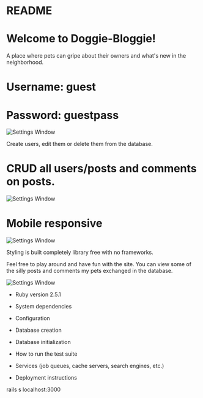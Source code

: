 # README

# Welcome to Doggie-Bloggie! 
A place where pets can gripe about their owners and what's new in the neighborhood.
# Username: guest 
# Password: guestpass

![Settings Window](https://res.cloudinary.com/angelrodriguez/image/upload/v1544124872/Screen_Shot_2018-12-06_at_2.33.27_PM.png)


Create users, edit them or delete them from the database.

# CRUD all users/posts and comments on posts.

![Settings Window](https://res.cloudinary.com/angelrodriguez/image/upload/v1544199402/Screen_Shot_2018-12-07_at_11.11.25_AM.png)

# Mobile responsive

![Settings Window](https://res.cloudinary.com/angelrodriguez/image/upload/v1544199402/Screen_Shot_2018-12-07_at_11.07.28_AM.png)

Styling is built completely library free with no frameworks. 

Feel free to play around and have fun with the site. You can view some of the silly posts and comments my pets exchanged in the database. 


![Settings Window](https://res.cloudinary.com/angelrodriguez/image/upload/v1544199402/Screen_Shot_2018-12-07_at_11.09.18_AM.png)

* Ruby version
2.5.1

* System dependencies

* Configuration

* Database creation

* Database initialization

* How to run the test suite

* Services (job queues, cache servers, search engines, etc.)

* Deployment instructions

rails s
localhost:3000


